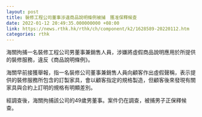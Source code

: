 ```yaml
---
layout: post
title: 裝修工程公司董事涉違商品說明條例被捕　獲准保釋候查
date: 2022-01-12 20:49:35.000000000 +08:00
link: https://news.rthk.hk/rthk/ch/component/k2/1628589-20220112.htm
categories: rthk
---
```


海關拘捕一名裝修工程公司男董事兼銷售人員，涉嫌將虛假商品說明應用於所提供的裝修服務，違反《商品說明條例》。

海關早前接獲舉報，指一名裝修公司董事兼銷售人員向顧客作出虛假聲稱，表示提供的裝修服務所包含的訂製家具，會以顧客指定的規格製造，但顧客後來發現有關家具與合約上訂明的規格有明顯差別。

經調查後，海關拘捕該公司的49歲男董事。案件仍在調查，被捕男子正保釋候查。
